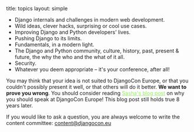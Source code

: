 title: topics
layout: simple

- Django internals and challenges in modern web development.
- Wild ideas, clever hacks, surprising or cool use cases.
- Improving Django and Python developers’ lives.
- Pushing Django to its limits.
- Fundamentals, in a modern light.
- The Django and Python community, culture, history, past, present & future, the why the who and the what of it all.
- Security.
- Whatever you deem appropriate – it's your conference, after all!

You may think that your idea is not suited to DjangoCon Europe, or that you couldn't possibly present it well, or that others will do it better. **We want to prove you wrong**. You should consider reading <a href="https://web.archive.org/web/20190625135013/https://www.mxsasha.eu/blog/2015/03/11/why-you-should-speak" style="color:#97EB61;">Sasha's blog post</a> on why you should speak at DjangoCon Europe! This blog post still holds true 8 years later.

If you would like to ask a question, you are always welcome to write the content committee: <a href="mailto:content@djangocon.eu" style="color:#97EB61;">content@djangocon.eu</a>
